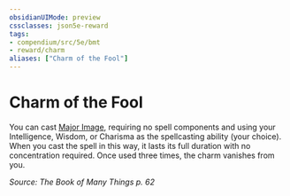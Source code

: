 ```yaml
---
obsidianUIMode: preview
cssclasses: json5e-reward
tags:
- compendium/src/5e/bmt
- reward/charm
aliases: ["Charm of the Fool"]
---
```

# Charm of the Fool

You can cast [Major Image](5E2014官方资源/spells/major-image.md), requiring no spell components and using your Intelligence, Wisdom, or Charisma as the spellcasting ability (your choice). When you cast the spell in this way, it lasts its full duration with no concentration required. Once used three times, the charm vanishes from you.

*Source: The Book of Many Things p. 62*